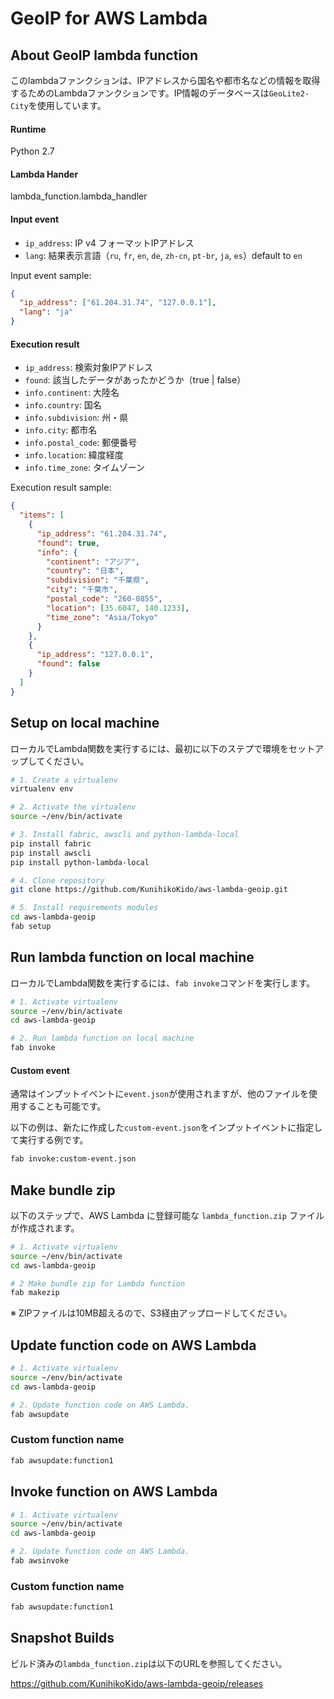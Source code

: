 # GeoIP for AWS Lambda

## About GeoIP lambda function
このlambdaファンクションは、IPアドレスから国名や都市名などの情報を取得するためのLambdaファンクションです。IP情報のデータベースは``GeoLite2-City``を使用しています。

#### Runtime
Python 2.7

#### Lambda Hander
lambda_function.lambda_handler

#### Input event

* ``ip_address``: IP v4 フォーマットIPアドレス
* ``lang``: 結果表示言語（``ru``, ``fr``, ``en``, ``de``, ``zh-cn``, ``pt-br``, ``ja``, ``es``）default to ``en``

Input event sample:
```json
{
  "ip_address": ["61.204.31.74", "127.0.0.1"],
  "lang": "ja"
}
```

#### Execution result

* ``ip_address``: 検索対象IPアドレス
* ``found``: 該当したデータがあったかどうか（true | false）
* ``info.continent``: 大陸名
* ``info.country``: 国名
* ``info.subdivision``: 州・県
* ``info.city``: 都市名
* ``info.postal_code``: 郵便番号
* ``info.location``: 緯度経度
* ``info.time_zone``: タイムゾーン


Execution result sample:
```json
{
  "items": [
    {
      "ip_address": "61.204.31.74",
      "found": true,
      "info": {
        "continent": "アジア",
        "country": "日本",
        "subdivision": "千葉県",
        "city": "千葉市",
        "postal_code": "260-0855",
        "location": [35.6047, 140.1233],
        "time_zone": "Asia/Tokyo"
      }
    },
    {
      "ip_address": "127.0.0.1",
      "found": false
    }
  ]
}
```


## Setup on local machine
ローカルでLambda関数を実行するには、最初に以下のステプで環境をセットアップしてください。

```bash
# 1. Create a virtualenv
virtualenv env

# 2. Activate the virtualenv
source ~/env/bin/activate

# 3. Install fabric, awscli and python-lambda-local
pip install fabric
pip install awscli
pip install python-lambda-local

# 4. Clone repository
git clone https://github.com/KunihikoKido/aws-lambda-geoip.git

# 5. Install requirements modules
cd aws-lambda-geoip
fab setup
```

## Run lambda function on local machine
ローカルでLambda関数を実行するには、``fab invoke``コマンドを実行します。

```bash
# 1. Activate virtualenv
source ~/env/bin/activate
cd aws-lambda-geoip

# 2. Run lambda function on local machine
fab invoke
```

#### Custom event
通常はインプットイベントに``event.json``が使用されますが、他のファイルを使用することも可能です。

以下の例は、新たに作成した``custom-event.json``をインプットイベントに指定して実行する例です。

```bash
fab invoke:custom-event.json
```


## Make bundle zip
以下のステップで、AWS Lambda に登録可能な ``lambda_function.zip`` ファイルが作成されます。

```bash
# 1. Activate virtualenv
source ~/env/bin/activate
cd aws-lambda-geoip

# 2 Make bundle zip for Lambda function
fab makezip
```
※ ZIPファイルは10MB超えるので、S3経由アップロードしてください。

## Update function code on AWS Lambda

```bash
# 1. Activate virtualenv
source ~/env/bin/activate
cd aws-lambda-geoip

# 2. Update function code on AWS Lambda.
fab awsupdate
```

### Custom function name

```bash
fab awsupdate:function1
```

## Invoke function on AWS Lambda

```bash
# 1. Activate virtualenv
source ~/env/bin/activate
cd aws-lambda-geoip

# 2. Update function code on AWS Lambda.
fab awsinvoke
```

### Custom function name

```bash
fab awsupdate:function1
```


## Snapshot Builds
ビルド済みの``lambda_function.zip``は以下のURLを参照してください。

https://github.com/KunihikoKido/aws-lambda-geoip/releases

